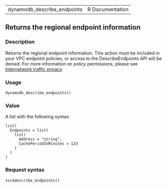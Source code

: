 <table style="width: 100%;">
<tbody>
<tr class="odd">
<td>dynamodb_describe_endpoints</td>
<td style="text-align: right;">R Documentation</td>
</tr>
</tbody>
</table>

## Returns the regional endpoint information

### Description

Returns the regional endpoint information. This action must be included
in your VPC endpoint policies, or access to the DescribeEndpoints API
will be denied. For more information on policy permissions, please see
[Internetwork traffic
privacy](https://docs.aws.amazon.com/amazondynamodb/latest/developerguide/inter-network-traffic-privacy.html#inter-network-traffic-DescribeEndpoints).

### Usage

    dynamodb_describe_endpoints()

### Value

A list with the following syntax:

    list(
      Endpoints = list(
        list(
          Address = "string",
          CachePeriodInMinutes = 123
        )
      )
    )

### Request syntax

    svc$describe_endpoints()
